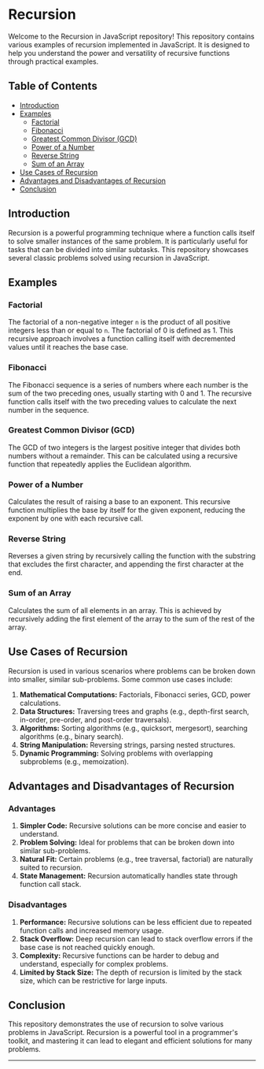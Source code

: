 # Recursion

Welcome to the Recursion in JavaScript repository! This repository contains various examples of recursion implemented in JavaScript. It is designed to help you understand the power and versatility of recursive functions through practical examples.

## Table of Contents

- [Introduction](#introduction)
- [Examples](#examples)
  - [Factorial](#factorial)
  - [Fibonacci](#fibonacci)
  - [Greatest Common Divisor (GCD)](#greatest-common-divisor-gcd)
  - [Power of a Number](#power-of-a-number)
  - [Reverse String](#reverse-string)
  - [Sum of an Array](#sum-of-an-array)
- [Use Cases of Recursion](#use-cases-of-recursion)
- [Advantages and Disadvantages of Recursion](#advantages-and-disadvantages-of-recursion)
- [Conclusion](#conclusion)

## Introduction

Recursion is a powerful programming technique where a function calls itself to solve smaller instances of the same problem. It is particularly useful for tasks that can be divided into similar subtasks. This repository showcases several classic problems solved using recursion in JavaScript.

## Examples

### Factorial

The factorial of a non-negative integer `n` is the product of all positive integers less than or equal to `n`. The factorial of 0 is defined as 1. This recursive approach involves a function calling itself with decremented values until it reaches the base case.

### Fibonacci

The Fibonacci sequence is a series of numbers where each number is the sum of the two preceding ones, usually starting with 0 and 1. The recursive function calls itself with the two preceding values to calculate the next number in the sequence.

### Greatest Common Divisor (GCD)

The GCD of two integers is the largest positive integer that divides both numbers without a remainder. This can be calculated using a recursive function that repeatedly applies the Euclidean algorithm.

### Power of a Number

Calculates the result of raising a base to an exponent. This recursive function multiplies the base by itself for the given exponent, reducing the exponent by one with each recursive call.

### Reverse String

Reverses a given string by recursively calling the function with the substring that excludes the first character, and appending the first character at the end.

### Sum of an Array

Calculates the sum of all elements in an array. This is achieved by recursively adding the first element of the array to the sum of the rest of the array.

## Use Cases of Recursion

Recursion is used in various scenarios where problems can be broken down into smaller, similar sub-problems. Some common use cases include:

1. **Mathematical Computations:** Factorials, Fibonacci series, GCD, power calculations.
2. **Data Structures:** Traversing trees and graphs (e.g., depth-first search, in-order, pre-order, and post-order traversals).
3. **Algorithms:** Sorting algorithms (e.g., quicksort, mergesort), searching algorithms (e.g., binary search).
4. **String Manipulation:** Reversing strings, parsing nested structures.
5. **Dynamic Programming:** Solving problems with overlapping subproblems (e.g., memoization).

## Advantages and Disadvantages of Recursion

### Advantages

1. **Simpler Code:** Recursive solutions can be more concise and easier to understand.
2. **Problem Solving:** Ideal for problems that can be broken down into similar sub-problems.
3. **Natural Fit:** Certain problems (e.g., tree traversal, factorial) are naturally suited to recursion.
4. **State Management:** Recursion automatically handles state through function call stack.

### Disadvantages

1. **Performance:** Recursive solutions can be less efficient due to repeated function calls and increased memory usage.
2. **Stack Overflow:** Deep recursion can lead to stack overflow errors if the base case is not reached quickly enough.
3. **Complexity:** Recursive functions can be harder to debug and understand, especially for complex problems.
4. **Limited by Stack Size:** The depth of recursion is limited by the stack size, which can be restrictive for large inputs.

## Conclusion

This repository demonstrates the use of recursion to solve various problems in JavaScript. Recursion is a powerful tool in a programmer's toolkit, and mastering it can lead to elegant and efficient solutions for many problems.

---

